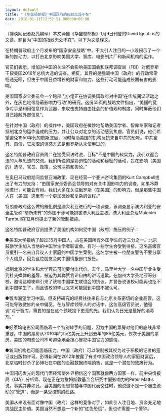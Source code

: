 ```yaml
---
layout: default
title: "《华盛顿邮报》中国政府的指纹无处不在"
date: 2018-01-11T12:52:51.000000+08:00
---
```


（博谈网记者赵亮编译）本文译自《华盛顿邮报》1月9日刊登的David Ignatius的文章，题目为“中国的指纹无处不在”。以下为文章译文。

在特朗普政府上个月发布的“国家安全战略”中，不大引人注目的一小段预示了一个新的推动力，以打击北京影响美国大学、智库、电影制片厂和新闻机构的运作。

官员们表示，增加对中国的关注不会影响美国国会和联邦调查局（FBI）对俄罗斯干预美国2016年总统大选的调查。相反，其目的是强调中国（政府）的行动常常畅通无阻，但由于中国日益增长的财富和权力，这些行动可能造成长期有害的影响。

美国国家安全委员会一个跨部门小组正在协调美国政府对中国“在传统间谍活动之外，在灰色地带隐蔽影响力行动”的研究。这份55页的战略文件指出，“美国的竞争对手是利用信息作为武器，来攻击支持自由社会的价值观和制度，同时屏蔽他们自己接触外部信息”。

在针对中国（政府）的操作中，美国政府在微妙地帮助美国学者、智库专家和记者抵制北京的运作造成的压力，并让公众对北京的活动感到焦虑。官员们说，他们希望避免1950年代的歇斯底里，同时帮助美国的机构反抗来自中共的恐吓。中共富有、自信，它采取的诱惑方式是俄罗斯从未使用过的。

这名特朗普政府官员周二在接受采访时说，目标“不是中国的软实力，我们欢迎合法的人与思想的交流。我们所说的是胁迫性的活动和秘密的活动，旨在影响（美国的）选举、官员、政策、公司决策和舆论。”

在奥巴马政府期间监督亚洲政策、现在经营一个亚洲咨询集团的Kurt Campbell提出了有力的支持：“由国家安全委员会领导的对有关中国影响力的调查，如果冷静地进行，可能会有用。我们大多在关注俄罗斯（在美国）的影响力。但是那些中国人在（美国）这里有一个更加微妙和复杂的议程。”

特朗普政府这么做的催化剂是澳大利亚进行的一项调查，该调查显示澳大利亚的安全主管称“前所未有”的外国干涉可能损害澳大利亚主权。澳大利亚总理Malcolm Turnbull在12月份提出了新的管制措施。

这名特朗普政府官员提供了美国机构如何受中国（政府）施压的例子：

●美国大学接纳了超过35万中国人，占在美国所有外国学生的近三分之一。北京鼓励学生加入当地的中国学生学者联谊会。有时一些学生会受到排挤。这名高级官员援引一名来自异议人士家庭的中国学生案例，这名学生被一位朋友警告不要分享个人信息，因为这位朋友会向中国情报部门报告。

抵制北京的学生和大学官员可能要付出代价。去年，马里兰大学一名中国毕业生受到社交媒体的羞辱，被迫为其称赞言论自由的讲话道歉。在加州大学圣地亚哥分校，邀请达赖喇嘛引来了该校中国学生联谊会的抗议，并警告说该校可能再也招不到中国学生了，而且该校的毕业文凭可能回到中国不被认可。

●智库渴望学习中国，但支持研究的经费往往来自与北京关系密切的企业高管。这可能导致微妙的亲中偏见。在与智库领导人的对话中，这位高级官员说，他强调“对于智库，需要的是在这个领域投下更亮的光。我们认为日光是最好的消毒剂。”

●好莱坞电影公司面临着一个特别棘手的问题，因为中国的票房对他们的底线非常重要。中国的票房从2010年的15亿美元上升到去年的86亿美元，仅次于美国的票房。美国的电影公司不可避免地会担心冒犯中国官方的感情。

●新闻机构也可能面临压力。中国（政府）可以限制被其视为过于积极的记者的签证或出版物许可。彭博新闻在2012年披露了有关中国政治领导人的家庭财富后，北京临时封杀了彭博社在中国的金融数据终端销售，这是一个潜在的致瘫行为。

中国闪闪发光的现代门面经常使外界相信这个国家就像西方国家一样。前中央情报局（CIA）分析师、现在正在为詹姆斯敦基金会研究中国影响力的Peter Mattis说，事实并非如此。当美国的思想领袖与中国代表交往时，他说这不是一个自由流动的“管道”，而是一条受控制的线路。

美国从来没有面对像中国（政府）这样的竞争对手，如此引人注目地、资金充足地挑战民主价值。美国当然不想要一个新的“红色恐慌”，但也许需要一个警钟。


